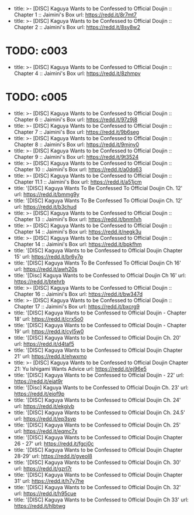 - title: >-
    [DISC] Kaguya Wants to be Confessed to Official Doujin :: Chapter 1 ::
    Jaimini's Box
  url: https://redd.it/8r7mt7
- title: >-
    [DISC] Kaguya Wants to be Confessed to Official Doujin :: Chapter 2 ::
    Jaimini's Box
  url: https://redd.it/8sy8w2
# TODO: c003
- title: >-
    [DISC] Kaguya Wants to be Confessed to Official Doujin :: Chapter 4 ::
    Jaimini's Box
  url: https://redd.it/8zhmpv
# TODO: c005
- title: >-
    [DISC] Kaguya Wants to be Confessed to Official Doujin :: Chapter 6 ::
    Jaimini's Box
  url: https://redd.it/97z9j8
- title: >-
    [DISC] Kaguya Wants to be Confessed to Official Doujin :: Chapter 7 ::
    Jaimini's Box
  url: https://redd.it/9b6seg
- title: >-
    [DISC] Kaguya Wants to be Confessed to Official Doujin :: Chapter 8 ::
    Jaimini's Box
  url: https://redd.it/9mjny0
- title: >-
    [DISC] Kaguya Wants to be Confessed to Official Doujin :: Chapter 9 ::
    Jaimini's Box
  url: https://redd.it/9t3524
- title: >-
    [DISC] Kaguya Wants to be Confessed to Official Doujin :: Chapter 10 ::
    Jaimini's Box
  url: https://redd.it/a0dq63
- title: >-
    [DISC] Kaguya Wants to be Confessed to Official Doujin :: Chapter 11.1 ::
    Jaimini's Box
  url: https://redd.it/a51jcm
- title: '[DISC] Kaguya Wants To Be Confessed To Official Doujin Ch. 12'
  url: https://redd.it/bmmg9y
- title: '[DISC] Kaguya Wants To Be Confessed To Official Doujin Ch. 12'
  url: https://redd.it/b3chud
- title: >-
    [DISC] Kaguya Wants to be Confessed to Official Doujin :: Chapter 13 ::
    Jaimini's Box
  url: https://redd.it/bnm1vh
- title: >-
    [DISC] Kaguya Wants to be Confessed to Official Doujin :: Chapter 14 ::
    Jaimini's Box
  url: https://redd.it/negk3u
- title: >-
    [DISC] Kaguya Wants to be Confessed to Official Doujin :: Chapter 14 ::
    Jaimini's Box
  url: https://redd.it/bpkfhm
- title: '[DISC] Kaguya Wants to be Confessed to Official Doujin Chapter 15'
  url: https://redd.it/br6y7p
- title: '[DISC] Kaguya Wants To Be Confessed To Official Doujin Ch 16'
  url: https://redd.it/awh20s
- title: '[Disc] Kaguya Wants to be Confessed to Official Doujin Ch 16'
  url: https://redd.it/btehrb
- title: >-
    [DISC] Kaguya Wants to be Confessed to Official Doujin :: Chapter 16 ::
    Jaimini's Box
  url: https://redd.it/bw347d
- title: >-
    [DISC] Kaguya Wants to be Confessed to Official Doujin :: Chapter 17 ::
    Jaimini's Box
  url: https://redd.it/bxcrg9
- title: '[DISC] Kaguya Wants to be Confessed to Official Doujin - Chapter 18'
  url: https://redd.it/crx5o0
- title: '[DISC] Kaguya Wants to be Confessed to Official Doujin - Chapter 19'
  url: https://redd.it/cyl5w0
- title: '[DISC] Kaguya Wants to be Confessed to Official Doujin Ch. 20'
  url: https://redd.it/d4taf5
- title: '[DISC] Kaguya Wants to be Confessed to Official Doujin Chapter 21'
  url: https://redd.it/ehwxmo
- title: >-
    [DISC] Kaguya Wants to be Confessed to Official Doujin Chapter 21: Yu
    Ishigami Wants Advice
  url: https://redd.it/ej96e5
- title: '[DISC] Kaguya Wants to be Confessed to Official Doujin - 22'
  url: https://redd.it/eiat9r
- title: '[Disc] Kaguya Wants to be Confessed to Official Doujin Ch. 23'
  url: https://redd.it/eiof9p
- title: '[DISC] Kaguya Wants to be Confessed to Official Doujin Ch. 24'
  url: https://redd.it/ekgivb
- title: '[DISC] Kaguya Wants to be Confessed to Official Doujin Ch. 24.5'
  url: https://redd.it/ep3svp
- title: '[DISC] Kaguya Wants to be Confessed to Official Doujin Ch. 25'
  url: https://redd.it/eqmc7x
- title: '[DISC] Kaguya Wants to be Confessed to Official Doujin Chapter 26 - 27'
  url: https://redd.it/fgcj0c
- title: '[DISC] Kaguya Wants to be Confessed to Official Doujin Chapter 28-29'
  url: https://redd.it/gyeol8
- title: '[DISC] Kaguya Wants to be Confessed to Official Doujin Ch. 30'
  url: https://redd.it/gzrl7r
- title: '[DISC] Kaguya Wants to be Confessed to Official Doujin Chapter 31'
  url: https://redd.it/h7y7he
- title: '[DISC] Kaguya Wants to be Confessed to Official Doujin Ch. 32'
  url: https://redd.it/h95cue
- title: '[DISC] Kaguya Wants to be Confessed to Official Doujin Ch 33'
  url: https://redd.it/hlbtwg